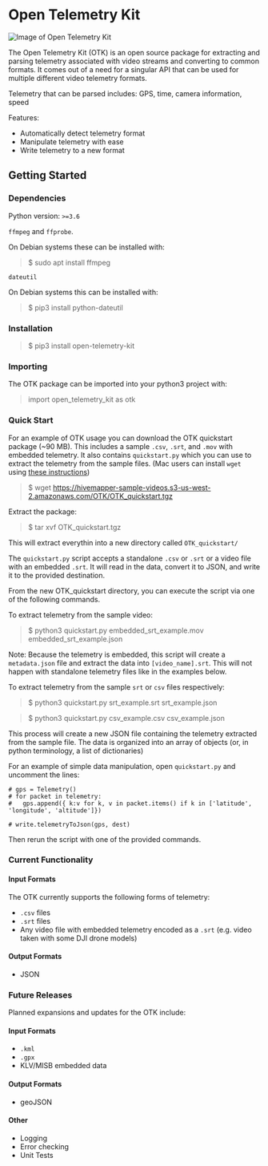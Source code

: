 # Open Telemetry Kit

![Image of Open Telemetry Kit](https://raw.githubusercontent.com/Hivemapper/open-telemetry-kit/master/OTK.jpg)

The Open Telemetry Kit (OTK) is an open source package for extracting and parsing telemetry associated with video streams and converting to common formats.
It comes out of a need for a singular API that can be used for multiple different video telemetry formats.

Telemetry that can be parsed includes: GPS, time, camera information, speed

Features:
- Automatically detect telemetry format
- Manipulate telemetry with ease
- Write telemetry to a new format

## Getting Started
### Dependencies
Python version: `>=3.6`

`ffmpeg` and `ffprobe`.

On Debian systems these can be installed with:
>$ sudo apt install ffmpeg

`dateutil`

On Debian systems this can be installed with:
>$ pip3 install python-dateutil

### Installation
>$ pip3 install open-telemetry-kit

### Importing
The OTK package can be imported into your python3 project with:
>import open_telemetry_kit as otk

### Quick Start
For an example of OTK usage you can download the OTK quickstart package (~90 MB).
This includes a sample `.csv`, `.srt`, and `.mov` with embedded telemetry.
It also contains `quickstart.py` which you can use to extract the telemetry from the sample files.
(Mac users can install `wget` using [these instructions](https://www.maketecheasier.com/install-wget-mac/))

>$ wget https://hivemapper-sample-videos.s3-us-west-2.amazonaws.com/OTK/OTK_quickstart.tgz

Extract the package:

>$ tar xvf OTK_quickstart.tgz

This will extract everythin into a new directory called `OTK_quickstart/`

The `quickstart.py` script accepts a standalone `.csv` or `.srt` or a video file with an embedded `.srt`. 
It will read in the data, convert it to JSON, and write it to the provided destination. 

From the new OTK_quickstart directory, you can execute the script via one of the following commands.

To extract telemetry from the sample video:

>$ python3 quickstart.py embedded_srt_example.mov embedded_srt_example.json

Note: Because the telemetry is embedded, this script will create a `metadata.json` file and extract the data into `[video_name].srt`.
This will not happen with standalone telemetry files like in the examples below.

To extract telemetry from the sample `srt` or `csv` files respectively:
>$ python3 quickstart.py srt_example.srt srt_example.json

>$ python3 quickstart.py csv_example.csv csv_example.json

This process will create a new JSON file containing the telemetry extracted from the sample file.
The data is organized into an array of objects (or, in python terminology, a list of dictionaries)

For an example of simple data manipulation, open `quickstart.py` and uncomment the lines:

```
# gps = Telemetry()
# for packet in telemetry:
#   gps.append({ k:v for k, v in packet.items() if k in ['latitude', 'longitude', 'altitude']})

# write.telemetryToJson(gps, dest)
```

Then rerun the script with one of the provided commands.

### Current Functionality
#### Input Formats
The OTK currently supports the following forms of telemetry:
- `.csv` files
- `.srt` files
- Any video file with embedded telemetry encoded as a `.srt` (e.g. video taken with some DJI drone models)

#### Output Formats
- JSON

### Future Releases
Planned expansions and updates for the OTK include:

#### Input Formats
- `.kml`
- `.gpx`
- KLV/MISB embedded data

#### Output Formats
- geoJSON

#### Other
- Logging
- Error checking
- Unit Tests
